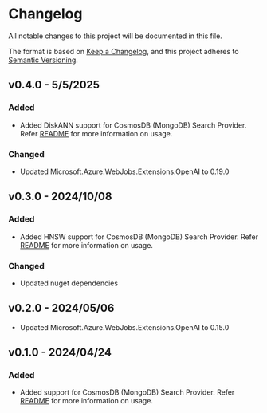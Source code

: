 # Changelog

All notable changes to this project will be documented in this file.

The format is based on [Keep a Changelog](https://keepachangelog.com/en/1.0.0/),
and this project adheres to [Semantic Versioning](https://semver.org/spec/v2.0.0.html).

## v0.4.0 - 5/5/2025

### Added

- Added DiskANN support for CosmosDB (MongoDB) Search Provider. Refer [README](../../samples/rag-cosmosdb/README.md) for more information on usage.

### Changed

- Updated Microsoft.Azure.WebJobs.Extensions.OpenAI to 0.19.0

## v0.3.0 - 2024/10/08

### Added

- Added HNSW support for CosmosDB (MongoDB) Search Provider. Refer [README](../../samples/rag-cosmosdb/README.md) for more information on usage.

### Changed

- Updated nuget dependencies

## v0.2.0 - 2024/05/06

- Updated Microsoft.Azure.WebJobs.Extensions.OpenAI to 0.15.0

## v0.1.0 - 2024/04/24

### Added

- Added support for CosmosDB (MongoDB) Search Provider. Refer [README](../../samples/rag-cosmosdb/README.md) for more information on usage.
